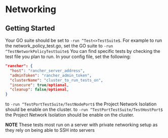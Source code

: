 # Networking

## Getting Started

Your GO suite should be set to `-run ^Test<>TestSuite$`. For example to run the network_policy_test.go, set the GO suite
to `-run ^TestNetworkPolicyTestSuite$` You can find specific tests by checking the test file you plan to run.
In your config file, set the following:

```json
"rancher": { 
  "host": "rancher_server_address",
  "adminToken": "rancher_admin_token",
  "clusterName": "cluster_to_run_tests_on",
  "insecure": true/optional,
  "cleanup": false/optional,
}
```

to `-run ^TestPortTestSuite/TestNodePort$` the Project Network Isolation should be enable on the cluster.
to `-run ^TestPortTestSuite/TestHostPort$` the Project Network Isolation should be enable on the cluster.

**NOTE** These tests most run on a server with private networking setup as they rely on being able to SSH into servers
